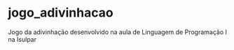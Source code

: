 # jogo_adivinhacao
Jogo da adivinhação desenvolvido na aula de Linguagem de Programação I na Isulpar
